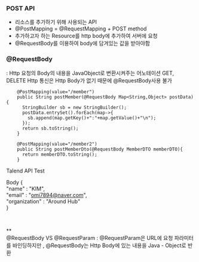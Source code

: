 ### POST API
- 리소스를 추가하기 위해 사용되는 API
- @PostMapping = @RequestMapping + POST method
- 추가하고자 하는 Resource를 http body에 추가하여 서버에 요청
- @RequestBody를 이용하여 body에 담겨있는 값을 받아야함

### @RequestBody
: Http 요청의 Body의 내용을 JavaObject로 변환시켜주는 어노테이션
GET, DELETE Http 통신은 Http Body가 없기 때문에 @RequestBody사용 불가
	
```	
	@PostMapping(value="/member")
	public String postMember(@RequestBody Map<String,Object> postData){
	  StringBuilder sb = new StringBuilder();
	  postData.entrySet().forEach(map->{
	    sb.append(map.getKey()+":"+map.getValue()+"\n");
	  });
	  return sb.toString();
	}
	
	@PostMapping(value="/member2")
	public String postMemberDto(@RequestBody MemberDTO memberDTO){
	  return memberDTO.toString();
	}
```	
Talend API Test

Body
{  
    "name" : "KIM",  
    "email" : "omi7894@naver.com",  
    "organization" : "Around Hub"  
}  

</br>

**  
@RequestBody VS @RequestParam
 : @RequestParam은 URL에 요청 파라미터를 바인딩하지만 , 
  @RequestBody는 Http Body에 있는 내용을 Java - Object로 반환
